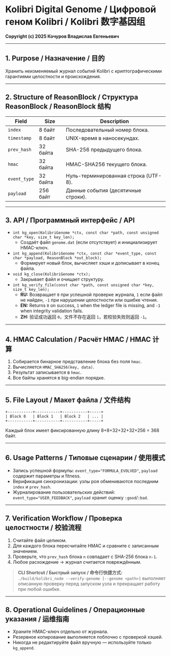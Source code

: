 # Kolibri Digital Genome / Цифровой геном Kolibri / Kolibri 数字基因组

**Copyright (c) 2025 Кочуров Владислав Евгеньевич**

---

## 1. Purpose / Назначение / 目的

Хранить неизменяемый журнал событий Kolibri с криптографическими гарантиями целостности и происхождения.

---

## 2. Structure of ReasonBlock / Структура ReasonBlock / ReasonBlock 结构

| Field | Size | Description |
|-------|------|-------------|
| `index` | 8 байт | Последовательный номер блока. |
| `timestamp` | 8 байт | UNIX-время в наносекундах. |
| `prev_hash` | 32 байта | SHA-256 предыдущего блока. |
| `hmac` | 32 байта | HMAC-SHA256 текущего блока. |
| `event_type` | 32 байта | Нуль-терминированная строка (UTF-8). |
| `payload` | 256 байт | Данные события (десятичные строки). |

---

## 3. API / Программный интерфейс / API

- `int kg_open(KolibriGenome *ctx, const char *path, const unsigned char *key, size_t key_len);`
  - Создаёт файл `genome.dat` (если отсутствует) и инициализирует HMAC-ключ.
- `int kg_append(KolibriGenome *ctx, const char *event_type, const char *payload, ReasonBlock *out_block);`
  - Формирует новый блок, вычисляет хэши и дописывает в конец файла.
- `void kg_close(KolibriGenome *ctx);`
  - Закрывает файл и очищает структуру.
- `int kg_verify_file(const char *path, const unsigned char *key, size_t key_len);`
  - **RU:** Возвращает `0` при успешной проверке журнала, `1` если файл не найден,
    `-1` при нарушении целостности или ошибке чтения.
  - **EN:** Returns `0` on success, `1` when the ledger file is missing, and `-1`
    when integrity validation fails.
  - **ZH:** 验证成功返回 `0`，文件不存在返回 `1`，若校验失败则返回 `-1`。

---

## 4. HMAC Calculation / Расчёт HMAC / HMAC 计算

1. Собирается бинарное представление блока без поля `hmac`.
2. Вычисляется `HMAC_SHA256(key, data)`.
3. Результат записывается в `hmac`.
4. Все байты хранятся в big-endian порядке.

---

## 5. File Layout / Макет файла / 文件结构

```
+-----------+-----------+-----------+-----+
| Block 0   | Block 1   | Block 2   | ... |
+-----------+-----------+-----------+-----+
```

Каждый блок имеет фиксированную длину 8+8+32+32+32+256 = 368 байт.

---

## 6. Usage Patterns / Типовые сценарии / 使用模式

- Запись успешной формулы: `event_type="FORMULA_EVOLVED"`, `payload` содержит параметры и fitness.
- Верификация синхронизации: узлы роя обмениваются последним `index` и `prev_hash`.
- Журналирование пользовательских действий: `event_type="USER_FEEDBACK"`, `payload` хранит оценку `:good`/`:bad`.

---

## 7. Verification Workflow / Проверка целостности / 校验流程

1. Считайте файл целиком.
2. Для каждого блока пересчитайте HMAC и сравните с записанным значением.
3. Проверьте, что `prev_hash` блока `n` совпадает с SHA-256 блока `n-1`.
4. Любое расхождение → журнал считается повреждённым.

> **CLI Shortcut / Быстрый запуск / 命令行快捷方式:**
> `./build/kolibri_node --verify-genome [--genome <path>]` выполняет описанную
> проверку перед запуском узла и прекращает работу при любой ошибке.

---

## 8. Operational Guidelines / Операционные указания / 运维指南

- Храните HMAC-ключ отдельно от журнала.
- Резервное копирование выполняется поблочно с проверкой хэшей.
- Никогда не редактируйте файл вручную — используйте только `kg_append`.

